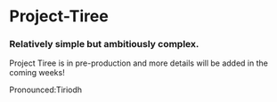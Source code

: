 # Project-Tiree

<h3>Relatively simple but ambitiously complex.</h3>
<p> Project Tiree is in pre-production and more details will be added in the coming weeks! </p>

<footer> Pronounced:Tiriodh </footer>
